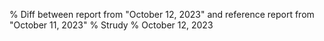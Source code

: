 % Diff between report from "October 12, 2023" and reference report from "October 11, 2023"
% Strudy
% October 12, 2023


